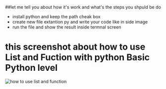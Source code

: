 

##let me tell you about how it's work and what's the steps you shpuld be do 
+ install python and keep the path cheak box 
+ create new file extantion py  and write your code like in side image 
+ run the file and show the result inside termnal screen 

# this screenshot about how to use List and Fuction with python  Basic Python level 

![how to use list and function](https://user-images.githubusercontent.com/31520330/174503806-722c4679-608e-4ec7-9ac3-38841a5a1649.PNG)
